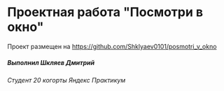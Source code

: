 # Проектная работа "Посмотри в окно"

Проект размещен на https://github.com/Shklyaev0101/posmotri_v_okno

##### Выполнил Шкляев Дмитрий

###### Студент 20 когорты Яндекс Практикум
